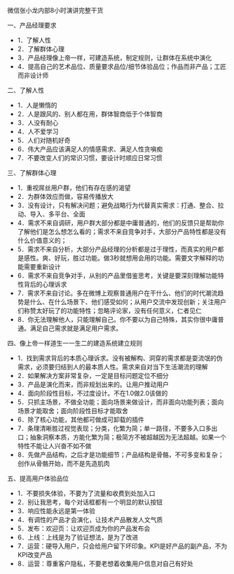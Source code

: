 微信张小龙内部8小时演讲完整干货

一、产品经理要求

+ 1．了解人性
+ 2．了解群体心理
+ 3．产品经理像上帝一样，可建造系统，制定规则，让群体在系统中演化
+ 4．提高自己的艺术品位、质量要求品位/细节体验品位；作品而非产品；工匠而非设计师

二、了解人性

+ 1．人是懒惰的
+ 2．人是跟风的、别人都在用，群体智商低于个体智商
+ 3．人没有耐心
+ 4．人不爱学习
+ 5．人们对随机好奇
+ 6．伟大产品应该满足人的情感需求、满足人性贪嗔痴
+ 7．不要改变人们的常识习惯，要设计时顺应日常习惯

三、了解群体心理

+ 1．重视屌丝用户群，他们有存在感的渴望
+ 2．为群体效应而做，容易传播放大
+ 3．没有设计，只有解决问题；避免战略行为代替真实需求：打通、整合、拉动、导入、多平台、全面
+ 4．需求不来自调研，用户群大部分都是中庸普通的，他们的反馈只是帮助你了解他们是怎么想怎么看的；需求不来自竞争对手，大部分产品特性都是没有什么价值意义的；
+ 5．需求不来自分析，大部分产品经理的分析都是过于理性，而真实的用户都是感性。爽、好玩，胜过功能。做3秒就想用会用的功能。需要文字解释的功能需要重新设计
+ 6．需求不来自竞争对手，从别的产品里借鉴思考，关键是要深刻理解功能特性背后的心理诉求
+ 7．需求不来自讨论。多在微博上观察普通用户在干什么、他们的时代潮流趋势是什么、在什么场景下、他们感受如何；从用户交流中发现创新；关注用户们称赞太好玩了的功能特性；忽略评论家，没有任何意义，仁者见仁
+ 8．你无法理解他人，只能理解自己。你不要以为自己特殊，其实你很中庸普通。满足自己需求就是满足用户需求。

四、像上帝一样道生一一生二的建造系统建立规则

+ 1．找到需求背后的本质心理诉求。没有被解构、洞穿的需求都是耍流氓的伪需求，必须要归结到人的最本质人性。需求来自对当下生活潮流的理解
+ 2．如果解决方案非常复杂，一定是目标问题定位不细分
+ 3．产品是演化而来，而非规划出来的。让用户推动用户
+ 4．面向阶段性目标，不过度设计。不在1.0做2.0该做的
+ 5．只抓主场景，不做全功能；面向场景来做设计，而非面向功能列表；面向场景才能取舍；面向阶段性目标才能取舍
+ 6．除了核心功能，其他都可做成可卸载的插件
+ 7．条理清晰胜过视觉表现；分类，化繁为简；单一路径，不要多入口多出口；抽象洞察本质，方能化繁为简；极简方不被超越因为无法超越。如果一个特性不能让人兴奋不如不做
+ 8．先做产品结构，之后才是功能细节；产品结构是骨骼，不可多变和复杂；创作从骨骼开始，而不是先造肌肉

五、提高用户体验品位

+ 1．不要损失体验，不要为了流量和收费到处加入口
+ 2．别让我思考，每个对话框都有一个明显的默认按钮
+ 3．响应性能永远是第一体验
+ 4．有调性的产品才会演化，让技术产品散发人文气质
+ 5．发布：欢迎页：让欢迎页成为你的产品发布会
+ 6．上线：上线是为了验证想法，是为了改进
+ 7．运营：硬导入用户，只会给用户留下坏印象。KPI是好产品的副产品，不为KPI改变产品
+ 8．运营：尊重客户隐私，不要老想着收集用户信息对自己有好处
